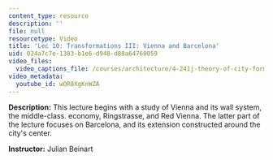 ```yaml
---
content_type: resource
description: ''
file: null
resourcetype: Video
title: 'Lec 10: Transformations III: Vienna and Barcelona'
uid: 024a7c7e-1383-b1e6-d948-d88a64760059
video_files:
  video_captions_file: /courses/architecture/4-241j-theory-of-city-form-spring-2013/video-lectures/lec-10-transformations-iii-vienna-and-barcelona/wOR8XgKnWZA.vtt
video_metadata:
  youtube_id: wOR8XgKnWZA
---
```


**Description:** This lecture begins with a study of Vienna and its wall system, the middle-class. economy, Ringstrasse, and Red Vienna. The latter part of the lecture focuses on Barcelona, and its extension constructed around the city's center.

**Instructor:** Julian Beinart